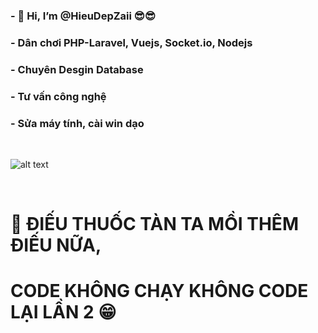 ### - 👋 Hi, I’m @HieuDepZaii 😎😎
### - Dân chơi PHP-Laravel, Vuejs, Socket.io, Nodejs 
### - Chuyên Desgin Database 
### - Tư vấn công nghệ 
### - Sửa máy tính, cài win dạo 
<br />


![alt text](https://i.pinimg.com/originals/c1/19/31/c119310738950dfc90828e17d03beff7.jpg) 



<br />

# 🙂 ĐIẾU THUỐC TÀN TA MỒI THÊM ĐIẾU NỮA, 
#     CODE KHÔNG CHẠY KHÔNG CODE LẠI LẦN 2 😁
<!---
HieuDepZaii/HieuDepZaii is a ✨ special ✨ repository because its `README.md` (this file) appears on your GitHub profile.
You can click the Preview link to take a look at your changes.
--->
